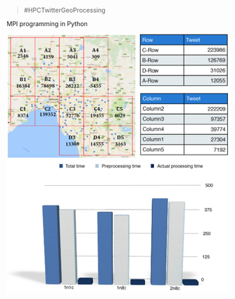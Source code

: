 >#HPCTwitterGeoProcessing

MPI programming in Python 

<img src="https://github.com/jigar007/HPCTwitterGeoProcessing/blob/master/map.png">
<img src="https://github.com/jigar007/HPCTwitterGeoProcessing/blob/master/graph.png">
